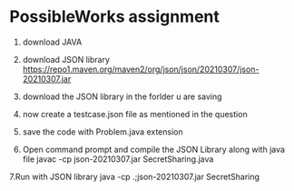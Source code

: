 # PossibleWorks assignment

1. download JAVA 

2. download JSON library 
https://repo1.maven.org/maven2/org/json/json/20210307/json-20210307.jar

3. download the JSON library in the forlder u are saving
4. now create a testcase.json file as mentioned in the question
5. save the code with Problem.java extension
6. Open command prompt and compile the JSON Library along with java file
    javac -cp json-20210307.jar SecretSharing.java

7.Run with JSON library
  java -cp .;json-20210307.jar SecretSharing


